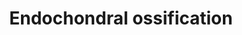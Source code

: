 ---
annotations:
- id: CL:0000138
  parent: animal cell
  type: Cell Type Ontology
  value: chondrocyte
- id: CL:0000092
  parent: animal cell
  type: Cell Type Ontology
  value: osteoclast
- id: CL:0000093
  parent: null
  type: Cell Type Ontology
  value: obsolete osteochondroclast
- id: PW:0000004
  parent: regulatory pathway
  type: Pathway Ontology
  value: regulatory pathway
authors:
- MaintBot
- AlexanderPico
- Egonw
- Mkutmon
- Susan
- Eweitz
description: Endochondral ossification is the process by which the embryonic cartilaginous
  model of most bones contributes to longitudinal growth and is gradually replaced
  by bone. During endochondral ossification, chondrocytes proliferate, undergo hypertrophy
  and die; the cartilage extracellular matrix they construct is then invaded by blood
  vessels, osteoclasts, bone marrow cells and osteoblasts, the last of which deposit
  bone on remnants of cartilage matrix. The sequential changes in chondrocyte behaviour
  are tightly regulated by both systemic factors and locally secreted factors, which
  act on receptors to effect intracellular signalling and activation of chondrocyte-selective
  transcription factors. Systemic factors that regulate the behaviour of chondrocytes
  in growth cartilage include growth hormone and thyroid hormone, and the local secreted
  factors include Indian hedgehog, parathyroid hormone-related peptide, fibroblast
  growth factors and components of the cartilage extracellular matrix. Transcription
  factors that play critical roles in regulation of chondrocyte gene expression under
  the control of these extracellular factors include Runx2, Sox9 and MEF2C. The invasion
  of cartilage matrix by the ossification front is dependent on its resorption by
  members of the matrix metalloproteinase family, as well as the presence of blood
  vessels and bone-resorbing osteoclast (Mackie et al.)
last-edited: 2021-05-21
organisms:
- Bos taurus
redirect_from:
- /index.php/Pathway:WP1065
- /instance/WP1065
revision: null
schema-jsonld:
- '@context': https://schema.org/
  '@id': https://wikipathways.github.io/pathways/WP1065.html
  '@type': Dataset
  creator:
    '@type': Organization
    name: WikiPathways
  description: Endochondral ossification is the process by which the embryonic cartilaginous
    model of most bones contributes to longitudinal growth and is gradually replaced
    by bone. During endochondral ossification, chondrocytes proliferate, undergo hypertrophy
    and die; the cartilage extracellular matrix they construct is then invaded by
    blood vessels, osteoclasts, bone marrow cells and osteoblasts, the last of which
    deposit bone on remnants of cartilage matrix. The sequential changes in chondrocyte
    behaviour are tightly regulated by both systemic factors and locally secreted
    factors, which act on receptors to effect intracellular signalling and activation
    of chondrocyte-selective transcription factors. Systemic factors that regulate
    the behaviour of chondrocytes in growth cartilage include growth hormone and thyroid
    hormone, and the local secreted factors include Indian hedgehog, parathyroid hormone-related
    peptide, fibroblast growth factors and components of the cartilage extracellular
    matrix. Transcription factors that play critical roles in regulation of chondrocyte
    gene expression under the control of these extracellular factors include Runx2,
    Sox9 and MEF2C. The invasion of cartilage matrix by the ossification front is
    dependent on its resorption by members of the matrix metalloproteinase family,
    as well as the presence of blood vessels and bone-resorbing osteoclast (Mackie
    et al.)
  keywords:
  - ACAN
  - ADAMTS1
  - ADAMTS4
  - ADAMTS5
  - AKT1
  - ALPL
  - BMP6
  - BMP7
  - BMPR-IA
  - CAB39
  - CALM1
  - CDKN1C
  - CHST11
  - COL10A1
  - COL2A1
  - CST3
  - Cathepsin L2
  - DDR2
  - ENPP1
  - FGF18
  - FGF2
  - FGFR1
  - FGFR3
  - FRZB
  - GHR
  - GLI3
  - Growth hormone
  - HDAC4
  - HMGCS1
  - IFT88
  - IGF-I
  - IGF1R
  - IGF2
  - IHH
  - KIF3A
  - MEF2C
  - MGP
  - MMP13
  - MMP9
  - NKX3-2
  - Oxygen
  - PLAT
  - PLAU
  - PRKACA
  - PTCH1
  - PTH
  - PTH1R
  - PTHLH
  - RUNX2
  - RUNX3
  - SCIN
  - SERPINH1
  - SLC38A2
  - SOX5
  - SOX6
  - SOX9
  - SPP1
  - STAT1
  - STAT5B
  - TGFB1
  - TGFB2
  - THRA
  - TIMP3
  - TNAP
  - Thyroid hormone
  - Triiodothyronine
  - VEGFA
  - cAMP
  license: CC0
  name: Endochondral ossification
seo: CreativeWork
title: Endochondral ossification
wpid: WP1065
---